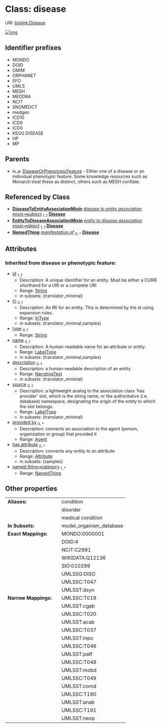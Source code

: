 
# Class: disease




URI: [biolink:Disease](https://w3id.org/biolink/vocab/Disease)


[![img](https://yuml.me/diagram/nofunky;dir:TB/class/[OrganismTaxon],[NamedThing],[EntityToDiseaseAssociationMixin],[DiseaseToEntityAssociationMixin],[DiseaseOrPhenotypicFeature],[DiseaseToEntityAssociationMixin]-%20subject%201..1>[Disease&#124;id(i):string;iri(i):iri_type%20%3F;type(i):string%20%3F;name(i):label_type%20%3F;description(i):narrative_text%20%3F;source(i):label_type%20%3F],[EntityToDiseaseAssociationMixin]-%20object%201..1>[Disease],[DiseaseOrPhenotypicFeature]^-[Disease],[Attribute],[Agent])](https://yuml.me/diagram/nofunky;dir:TB/class/[OrganismTaxon],[NamedThing],[EntityToDiseaseAssociationMixin],[DiseaseToEntityAssociationMixin],[DiseaseOrPhenotypicFeature],[DiseaseToEntityAssociationMixin]-%20subject%201..1>[Disease&#124;id(i):string;iri(i):iri_type%20%3F;type(i):string%20%3F;name(i):label_type%20%3F;description(i):narrative_text%20%3F;source(i):label_type%20%3F],[EntityToDiseaseAssociationMixin]-%20object%201..1>[Disease],[DiseaseOrPhenotypicFeature]^-[Disease],[Attribute],[Agent])

## Identifier prefixes

 * MONDO
 * DOID
 * OMIM
 * ORPHANET
 * EFO
 * UMLS
 * MESH
 * MEDDRA
 * NCIT
 * SNOMEDCT
 * medgen
 * ICD10
 * ICD9
 * ICD0
 * KEGG.DISEASE
 * HP
 * MP

## Parents

 *  is_a: [DiseaseOrPhenotypicFeature](DiseaseOrPhenotypicFeature.md) - Either one of a disease or an individual phenotypic feature. Some knowledge resources such as Monarch treat these as distinct, others such as MESH conflate.

## Referenced by Class

 *  **[DiseaseToEntityAssociationMixin](DiseaseToEntityAssociationMixin.md)** *[disease to entity association mixin➞subject](disease_to_entity_association_mixin_subject.md)*  <sub>1..1</sub>  **[Disease](Disease.md)**
 *  **[EntityToDiseaseAssociationMixin](EntityToDiseaseAssociationMixin.md)** *[entity to disease association mixin➞object](entity_to_disease_association_mixin_object.md)*  <sub>1..1</sub>  **[Disease](Disease.md)**
 *  **[NamedThing](NamedThing.md)** *[manifestation of](manifestation_of.md)*  <sub>0..\*</sub>  **[Disease](Disease.md)**

## Attributes


### Inherited from disease or phenotypic feature:

 * [id](id.md)  <sub>1..1</sub>
     * Description: A unique identifier for an entity. Must be either a CURIE shorthand for a URI or a complete URI
     * Range: [String](types/String.md)
     * in subsets: (translator_minimal)
 * [iri](iri.md)  <sub>0..1</sub>
     * Description: An IRI for an entity. This is determined by the id using expansion rules.
     * Range: [IriType](types/IriType.md)
     * in subsets: (translator_minimal,samples)
 * [type](type.md)  <sub>0..1</sub>
     * Range: [String](types/String.md)
 * [name](name.md)  <sub>0..1</sub>
     * Description: A human-readable name for an attribute or entity.
     * Range: [LabelType](types/LabelType.md)
     * in subsets: (translator_minimal,samples)
 * [description](description.md)  <sub>0..1</sub>
     * Description: a human-readable description of an entity
     * Range: [NarrativeText](types/NarrativeText.md)
     * in subsets: (translator_minimal)
 * [source](source.md)  <sub>0..1</sub>
     * Description: a lightweight analog to the association class 'has provider' slot, which is the string name, or the authoritative (i.e. database) namespace, designating the origin of the entity to which the slot belongs.
     * Range: [LabelType](types/LabelType.md)
     * in subsets: (translator_minimal)
 * [provided by](provided_by.md)  <sub>0..\*</sub>
     * Description: connects an association to the agent (person, organization or group) that provided it
     * Range: [Agent](Agent.md)
 * [has attribute](has_attribute.md)  <sub>0..\*</sub>
     * Description: connects any entity to an attribute
     * Range: [Attribute](Attribute.md)
     * in subsets: (samples)
 * [named thing➞category](named_thing_category.md)  <sub>1..\*</sub>
     * Range: [NamedThing](NamedThing.md)

## Other properties

|  |  |  |
| --- | --- | --- |
| **Aliases:** | | condition |
|  | | disorder |
|  | | medical condition |
| **In Subsets:** | | model_organism_database |
| **Exact Mappings:** | | MONDO:0000001 |
|  | | DOID:4 |
|  | | NCIT:C2991 |
|  | | WIKIDATA:Q12136 |
|  | | SIO:010299 |
|  | | UMLSSG:DISO |
|  | | UMLSSC:T047 |
|  | | UMLSST:dsyn |
| **Narrow Mappings:** | | UMLSSC:T019 |
|  | | UMLSST:cgab |
|  | | UMLSSC:T020 |
|  | | UMLSST:acab |
|  | | UMLSSC:T037 |
|  | | UMLSST:inpo |
|  | | UMLSSC:T046 |
|  | | UMLSST:patf |
|  | | UMLSSC:T048 |
|  | | UMLSST:mobd |
|  | | UMLSSC:T049 |
|  | | UMLSST:comd |
|  | | UMLSSC:T190 |
|  | | UMLSST:anab |
|  | | UMLSSC:T191 |
|  | | UMLSST:neop |

